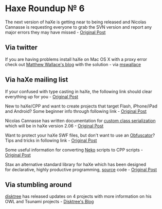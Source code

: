 [_template]: ../templates/roundup.html
# Haxe Roundup № 6

The next version of haXe is getting near to being released and Nicolas Cannasse is requesting everyone to grab the SVN version and report any major errors they may have missed - [Original Post][link 1]

## Via twitter
If you are having problems install haXe on Mac OS X with a proxy error check out [Matthew Wallace's blog][link 2] with the solution - via [mswallace][link 3]

## Via haXe mailing list
If your confused with type casting in haXe, the following link should clear everything up for you - [Original Post][link 4]

New to haXe/CPP and want to create projects that target Flash, iPhone/iPad and Android? Some beginner info through following link - [Original Post][link 5]

Nicolas Cannasse has written documentation for [custom class serialization][link 6] which will be in haXe version 2.06 - [Original Post][link 7]

Want to protect your haXe SWF files, but don't want to use an [Obfuscator][link 8]? Tips and tricks in following link - [Original Post][link 9]

Some useful information for converting [Neko][link 10] scripts to CPP scripts - [Original Post][link 11]

Stax an alternative standard library for haXe which has been designed for declarative, highly productive programming, [source][link 12] code - [Original Post][link 13]

## Via stumbling around
[disktree][link 14] has released updates on 4 projects with more information on his OWL and Tsunami projects - [Disktree's Blog][link 15]

[link 1]: http://haxe.1354130.n2.nabble.com/Request-for-Testing-td5419313.html#a5419313 "haXe version 2.06 request for testing - haXe Mailing List"
[link 2]: http://matthewsloanwallace.com/haxe-could-not-connect-on-google-install-erro "haXe Mac OS X proxy error - Matthew Wallace Blog"
[link 3]: http://twitter.com/mswallace "@mswallace"
[link 4]: http://haxe.1354130.n2.nabble.com/Casting-confusion-td5410259.html#a5410259 "Type Casting Confusion - haXe Mailing List"
[link 5]: http://haxe.1354130.n2.nabble.com/cross-compiling-Flash-C-td5388820.html#a5388820 "haXe / CPP Beginner - haXe Mailing List"
[link 6]: http://haxe.org/manual/serialization "haXe Manual - Serialization"
[link 7]: http://haxe.1354130.n2.nabble.com/Custom-Serialization-td5385904.html#a5385904 "haXe custom serialization - haXe Mailing List"
[link 8]: http://en.wikipedia.org/wiki/ActionScript_code_protection "Wiki Actionscript protection - haXe related"
[link 9]: http://haxe.1354130.n2.nabble.com/Obfuscator-for-haXe-compiled-SWFs-td5383364.html#a5383364 "Obfuscator for haXe SWF's - haXe Mailing List"
[link 10]: http://haxe.org/doc/start/neko "haXe Manual - Neko"
[link 11]: http://haxe.1354130.n2.nabble.com/hxcpp-command-line-application-td5414039.html#a5414039 "haXe Neko to CPP - haXe Mailing List"
[link 12]: http://github.com/jdegoes/stax "Stax Github Page"
[link 13]: http://haxe.1354130.n2.nabble.com/ANN-Stax-An-Alternate-Standard-Library-for-HaXe-tp5420317p5420317.html "Stax an alternative standard library for haXe - haXe Mailing List"
[link 14]: https://twitter.com/disktree "@disktree"
[link 15]: http://blog.disktree.net/?p=117 "Disktree's Blog"


